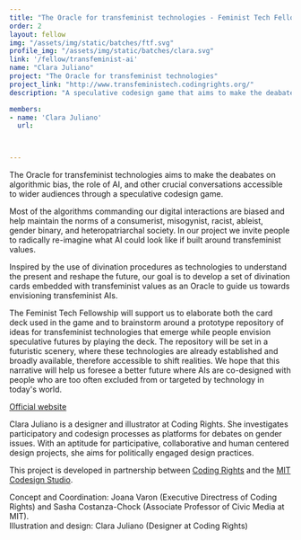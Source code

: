 ```yaml
---
title: "The Oracle for transfeminist technologies - Feminist Tech Fellow"
order: 2
layout: fellow
img: "/assets/img/static/batches/ftf.svg"
profile_img: "/assets/img/static/batches/clara.svg"
link: '/fellow/transfeminist-ai'
name: "Clara Juliano"
project: "The Oracle for transfeminist technologies"
project_link: "http://www.transfeministech.codingrights.org/"
description: "A speculative codesign game that aims to make the deabates on algorithmic bias, the role of AI, and other crucial conversations accessible to wider audiences."

members:
- name: 'Clara Juliano'
  url:



---
```

<p>The Oracle for transfeminist technologies aims to make the deabates on algorithmic bias, the role of AI, and other crucial conversations accessible to wider audiences  through a speculative codesign game.</p>

<p>Most of the algorithms commanding our digital interactions are biased and help maintain the norms of a consumerist, misogynist, racist, ableist, gender binary, and heteropatriarchal society. In our project we invite people to radically re-imagine what AI could look like if built around transfeminist values.</p>

<p>Inspired by the use of divination procedures as technologies to understand the present and reshape the future, our goal is to develop a set of divination cards embedded with transfeminist values as an Oracle to guide us towards envisioning transfeminist AIs.</p>

<p>The Feminist Tech Fellowship will support us to elaborate both the card deck used in the game and to brainstorm around a prototype repository of ideas for transfeminist technologies that emerge while people envision speculative futures by playing the deck. The repository will be set in a futuristic scenery, where these technologies are already established and broadly available, therefore accessible to shift realities. We hope that this narrative will help us foresee a better future where AIs are co-designed with people who are too often excluded from or targeted by technology in today's world.</p>

<p><a href="http://www.transfeministech.codingrights.org/" target="_blank">Official website</a></p>

<p><span class="uppercase font-callingcode-regular">Clara Juliano</span> is a designer and illustrator at Coding Rights. She investigates participatory and codesign processes as platforms for debates on gender issues. With an aptitude for participative, collaborative and human centered design projects, she aims for politically engaged design practices.</p>

<p>This project is developed in partnership between <a href="https://www.codingrights.org/" target="_blank">Coding Rights</a> and the <a href="http://codesign.mit.edu/" target="_blank">MIT Codesign Studio</a>. </p>

<p>Concept and Coordination: Joana Varon (Executive Directress of Coding Rights) and Sasha Costanza-Chock (Associate Professor of Civic Media at MIT).<br>
Illustration and design: Clara Juliano (Designer at Coding Rights)</p>







